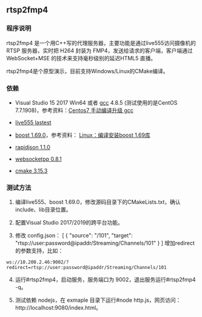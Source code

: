 ## rtsp2fmp4

### 程序说明

rtsp2fmp4 是一个用C++写的代理服务器，主要功能是通过live555访问摄像机的 RTSP 服务器，实时把 H264 封装为 FMP4，发送给请求的客户端，客户端通过 WebSocket+MSE 的技术来支持毫秒级别的延迟HTML5 直播。

rtsp2fmp4是个原型演示，目前支持Windows/Linux的CMake编译。

### 依赖

- Visual Studio 15 2017 Win64 或者  [gcc](http://ftp.tsukuba.wide.ad.jp/software/gcc/releases/ "gcc") 4.8.5 (测试使用的是CentOS 7.7.1908)，参考资料：[Centos7 手动编译升级 gcc](https://blog.csdn.net/z960339491/article/details/98882711 "Centos7 手动编译升级 gcc")

- [live555 lastest](http://live555.com/liveMedia/ "live555")

- [boost 1.69.0]( https://dl.bintray.com/boostorg/release/1.69.0 "boost 1.69.0")，参考资料： [Linux：编译安装boost 1.69库](https://blog.csdn.net/weixin_34309435/article/details/92393006  "Linux：编译安装boost 1.69库")

- [rapidjson 1.1.0](https://github.com/Tencent/rapidjson/tree/v1.1.0 "rapidjson 1.1.0")

- [websocketpp 0.8.1](https://github.com/zaphoyd/websocketpp "websocketpp 0.8.1") 

- [cmake 3.15.3]( https://cmake.org/download/ "cmake 3.15.3")

### 测试方法

1. 编译live555、boost 1.69.0，修改源码目录下的CMakeLists.txt，确认include、lib目录位置。

2. 配置Visual Studio 2017/2019的跨平台功能。

3. 修改 config.json：
    [
        {
            "source": "/101",
            "target": "rtsp://user:password@ipaddr/Streaming/Channels/101"
        }
    ]
增加redirect的参数支持，比如：
```
ws://10.200.2.46:9002/?redirect=rtsp://user:password@ipaddr/Streaming/Channels/101
```
4. 运行#rtsp2fmp4，启动服务，服务端口为 9002，退出服务运行#rtsp2fmp4 -q。

5. 测试依赖 nodejs，在 exmaple 目录下运行#node http.js，网页访问：http://localhost:9080/index.html。
